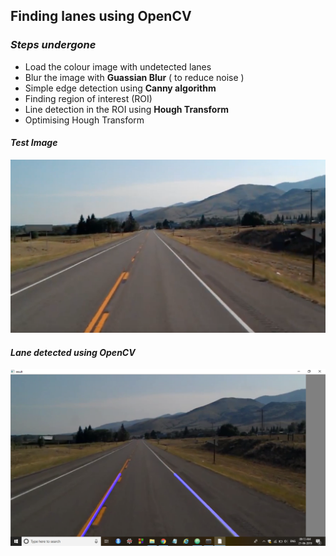 ## Finding lanes using OpenCV

### *Steps undergone*

- Load the colour image with undetected lanes 
- Blur the image with **Guassian Blur** ( to reduce noise )
- Simple edge detection using **Canny algorithm**
- Finding region of interest (ROI)
- Line detection in the ROI using **Hough Transform**
- Optimising Hough Transform 

#### *Test Image*
![Test Image](https://github.com/Sahana-M/Images/blob/master/test_image.jpg)

#### *Lane detected using OpenCV*
![Lane detected](https://github.com/Sahana-M/Images/blob/master/lane_detected.png)
